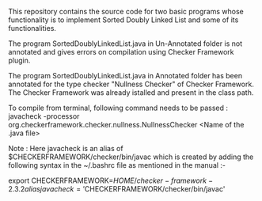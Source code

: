 This repository contains the source code for two basic programs whose functionality is to implement Sorted Doubly Linked List and some of its functionalities.

The program SortedDoublyLinkedList.java in Un-Annotated folder is not annotated and gives errors on compilation using Checker Framework plugin.

The program SortedDoublyLinkedList.java in Annotated folder has been annotated for the type checker "Nullness Checker" of Checker Framework. The Checker Framework was already istalled and present in the class path.

To compile from terminal, following command needs to be passed : 
javacheck -processor org.checkerframework.checker.nullness.NullnessChecker <Name of the .java file>

Note : 
Here javacheck is an alias of $CHECKERFRAMEWORK/checker/bin/javac which is created by adding the following syntax in the ~/.bashrc file as mentioned in the manual :-

export CHECKERFRAMEWORK=${HOME}/checker-framework-2.3.2
alias javacheck='$CHECKERFRAMEWORK/checker/bin/javac' 
